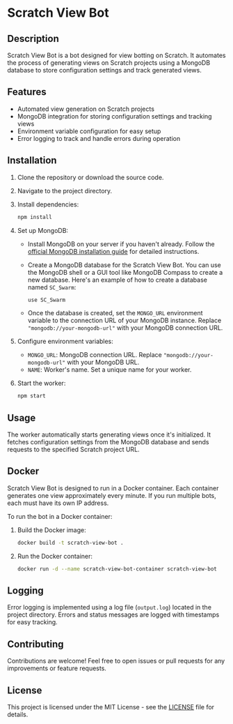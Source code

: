# Scratch View Bot

## Description

Scratch View Bot is a bot designed for view botting on Scratch. It automates the process of generating views on Scratch projects using a MongoDB database to store configuration settings and track generated views.

## Features

- Automated view generation on Scratch projects
- MongoDB integration for storing configuration settings and tracking views
- Environment variable configuration for easy setup
- Error logging to track and handle errors during operation

## Installation

1. Clone the repository or download the source code.

2. Navigate to the project directory.

3. Install dependencies:

   ```bash
   npm install
   ```

4. Set up MongoDB:

   - Install MongoDB on your server if you haven't already. Follow the [official MongoDB installation guide](https://docs.mongodb.com/manual/installation/) for detailed instructions.
   - Create a MongoDB database for the Scratch View Bot. You can use the MongoDB shell or a GUI tool like MongoDB Compass to create a new database. Here's an example of how to create a database named `SC_Swarm`:

     ```bash
     use SC_Swarm
     ```

   - Once the database is created, set the `MONGO_URL` environment variable to the connection URL of your MongoDB instance. Replace `"mongodb://your-mongodb-url"` with your MongoDB connection URL.

5. Configure environment variables:

   - `MONGO_URL`: MongoDB connection URL. Replace `"mongodb://your-mongodb-url"` with your MongoDB URL.
   - `NAME`: Worker's name. Set a unique name for your worker.

6. Start the worker:

   ```bash
   npm start
   ```

## Usage

The worker automatically starts generating views once it's initialized. It fetches configuration settings from the MongoDB database and sends requests to the specified Scratch project URL.

## Docker

Scratch View Bot is designed to run in a Docker container. Each container generates one view approximately every minute. If you run multiple bots, each must have its own IP address.

To run the bot in a Docker container:

1. Build the Docker image:

   ```bash
   docker build -t scratch-view-bot .
   ```

2. Run the Docker container:

   ```bash
   docker run -d --name scratch-view-bot-container scratch-view-bot
   ```

## Logging

Error logging is implemented using a log file (`output.log`) located in the project directory. Errors and status messages are logged with timestamps for easy tracking.

## Contributing

Contributions are welcome! Feel free to open issues or pull requests for any improvements or feature requests.

## License

This project is licensed under the MIT License - see the [LICENSE](LICENSE) file for details.